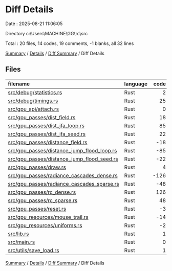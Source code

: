 # Diff Details

Date : 2025-08-21 11:06:05

Directory c:\\Users\\MACHINE\\GG\\rc\\src

Total : 20 files,  14 codes, 19 comments, -1 blanks, all 32 lines

[Summary](results.md) / [Details](details.md) / [Diff Summary](diff.md) / Diff Details

## Files
| filename | language | code | comment | blank | total |
| :--- | :--- | ---: | ---: | ---: | ---: |
| [src/debug/statistics.rs](/src/debug/statistics.rs) | Rust | 2 | 9 | 0 | 11 |
| [src/debug/timings.rs](/src/debug/timings.rs) | Rust | 25 | 5 | 3 | 33 |
| [src/gpu\_api/attach.rs](/src/gpu_api/attach.rs) | Rust | 0 | -3 | -2 | -5 |
| [src/gpu\_passes/dist\_field.rs](/src/gpu_passes/dist_field.rs) | Rust | 18 | 2 | 5 | 25 |
| [src/gpu\_passes/dist\_jfa\_loop.rs](/src/gpu_passes/dist_jfa_loop.rs) | Rust | 85 | 4 | 15 | 104 |
| [src/gpu\_passes/dist\_jfa\_seed.rs](/src/gpu_passes/dist_jfa_seed.rs) | Rust | 22 | 0 | 6 | 28 |
| [src/gpu\_passes/distance\_field.rs](/src/gpu_passes/distance_field.rs) | Rust | -18 | -2 | -5 | -25 |
| [src/gpu\_passes/distance\_jump\_flood\_loop.rs](/src/gpu_passes/distance_jump_flood_loop.rs) | Rust | -85 | -4 | -15 | -104 |
| [src/gpu\_passes/distance\_jump\_flood\_seed.rs](/src/gpu_passes/distance_jump_flood_seed.rs) | Rust | -22 | 0 | -6 | -28 |
| [src/gpu\_passes/draw.rs](/src/gpu_passes/draw.rs) | Rust | 4 | 0 | 0 | 4 |
| [src/gpu\_passes/radiance\_cascades\_dense.rs](/src/gpu_passes/radiance_cascades_dense.rs) | Rust | -126 | -10 | -23 | -159 |
| [src/gpu\_passes/radiance\_cascades\_sparse.rs](/src/gpu_passes/radiance_cascades_sparse.rs) | Rust | -48 | -4 | -9 | -61 |
| [src/gpu\_passes/rc\_dense.rs](/src/gpu_passes/rc_dense.rs) | Rust | 126 | 6 | 20 | 152 |
| [src/gpu\_passes/rc\_sparse.rs](/src/gpu_passes/rc_sparse.rs) | Rust | 48 | 4 | 9 | 61 |
| [src/gpu\_passes/reset.rs](/src/gpu_passes/reset.rs) | Rust | -3 | 0 | 0 | -3 |
| [src/gpu\_resources/mouse\_trail.rs](/src/gpu_resources/mouse_trail.rs) | Rust | -14 | 0 | 1 | -13 |
| [src/gpu\_resources/uniforms.rs](/src/gpu_resources/uniforms.rs) | Rust | -2 | 0 | 0 | -2 |
| [src/lib.rs](/src/lib.rs) | Rust | 1 | 7 | 0 | 8 |
| [src/main.rs](/src/main.rs) | Rust | 0 | 5 | 0 | 5 |
| [src/utils/save\_load.rs](/src/utils/save_load.rs) | Rust | 1 | 0 | 0 | 1 |

[Summary](results.md) / [Details](details.md) / [Diff Summary](diff.md) / Diff Details
